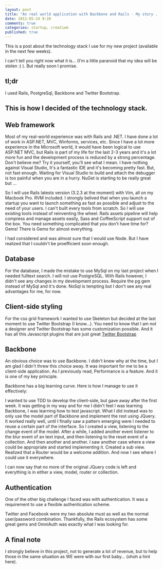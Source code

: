```yaml
---
layout: post
title: "An real world application with Backbone and Rails - My story ... so far"
date: 2012-05-24 9:20
comments: true
categories: startup, creatiom
published: true
---
```


This is a post about the technology stack I use for my new project (available in the next few weeks).

I can't tell you right now what it is... (I'm a little paranoid that my idea will be stolen :) ). But really soon I promise. 

## tl;dr

I used Rails, PostgreSql, Backbone and Twitter Bootstrap.

## This is how I decided of the technology stack.

## Web framework

Most of my real-world experience was with Rails and .NET. I have done a lot of work in ASP.NET, MVC, Winforms, services, etc. Since I have a lot more experience in the Microsoft world, it would have been logical to use ASP.NET MVC, but Rails is part of my life for the last 2-3 years and it's a lot more fun and the development process is reduced by a strong percentage. Don't believe me? Try it yourself, you'll see what I mean. I have nothing against Visual Studio, It's a fantastic IDE and it's becoming pretty fast. But, not fast enough. Waiting for Visual Studio to build and attach the debugger is too painful when you are in a hurry. NuGet is starting to be really great but ...  

So I will use Rails latests version (3.2.3 at the moment) with Vim, all on my Macbook Pro. RVM included. I strongly belived that when you launch a startup you want to launch something as fast as possible and adjust to the need of your users. I can't built every tools from scratch. So I will use existing tools instead of reinventing the wheel. Rails assets pipeline will help compress and manage assets easily, Sass and CoffeeScript support out of the box. You need something complicated that you don't have time for? Gems! There is Gems for almost everything.

I had considered and was almost sure that I would use Node. But I have realized that I couldn't be proefficient soon enough. 

## Database

For the database, I made the mistake to use MySql on my last project when I needed fulltext search. I will not use PostgreSQL. With Rails however, I didn't see any changes in my development process. Require the pg gem instead of MySql and it's done. NoSql is tempting but I don't see any real advantages for me, for now.

## Client-side styling

For the css grid framework I wanted to use Skeleton but decided at the last moment to use Twitter Bootstrap (I know...). You need to know that I am not a designer and Twitter Bootstrap has some customization possible. And it has all this Javascript plugins that are just great [Twitter Bootstrap](http://twitter.github.com/bootstrap/index.html)

## Backbone

An obvious choice was to use Backbone. I didn't knew why at the time, but I am glad I didn't threw this choice away. It was important for me to be a client-side application. As I previously read, Performance is a feature. And it is one of my key principle.

Backbone has a big learning curve. Here is how I manage to use it effectively: 

I wanted to use TDD to develop the client-side, but gave away after the first week. It was getting in my way and for me I didn't feel I was learning Backbone, I was learning how to test javascript. What I did instead was to only use the model part of Backbone and implement the rest using JQuery. It worked really well, until I finally saw a pattern emerging were I needed to reuse a certain part of the interface. So I created a view, listening to the change event of the model. After a while, I added another event listener to the blur event of an text input, and then listening to the reset event of a collection. And then another and another. I saw another case where a view could be appropriate and started implementing it. Created a sub view. Realized that a Router would be a welcome addition. And now I see where I could use it everywhere. 

I can now say that no more of the original JQuery code is left and everything is in either a view, model, router or collection. 

## Authentication

One of the other big challenge I faced was with authentication. It was a requirement to use a flexible authentication scheme. 

Twitter and Facebook were my two absolute must as well as the normal user/password combination. Thankfully, the Rails ecosystem has some great gems and OmniAuth was exactly what I was looking for. 
## A final note

I strongly believe in this project, not to generate a lot of revenue, but to help those in the same situation as WE were with our first baby... (ohoh a hint here).
